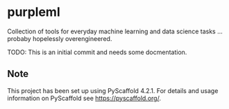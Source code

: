 # purpleml

Collection of tools for everyday machine learning and data science tasks ... probaby hopelessly overengineered.

TODO: This is an initial commit and needs some docmentation.

<!-- pyscaffold-notes -->

## Note

This project has been set up using PyScaffold 4.2.1. For details and usage
information on PyScaffold see https://pyscaffold.org/.
